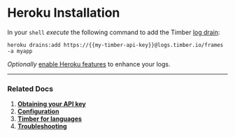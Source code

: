 # Heroku Installation

In your `shell` *execute* the following command to add the Timber [log drain](https://devcenter.heroku.com/articles/log-drains):

```shell
heroku drains:add https://{{my-timber-api-key}}@logs.timber.io/frames -a myapp
```

*Optionally* [enable Heroku features](/platforms/heroku/configuration) to enhance your logs.

---

### Related Docs

1. [**Obtaining your API key**](/app/applications/obtaining-your-api-key)
2. [**Configuration**](/platforms/heroku/configuration)
3. [**Timber for languages**](/languages)
4. [**Troubleshooting**](/platforms/heroku/troubleshooting)
